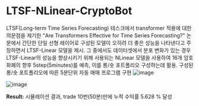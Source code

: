 # LTSF-NLinear-CryptoBot
LTSF(Long-term Time Series Forecasting) 테스크에서 transformer 적용에 대한 의문점을 제기한 "Are Transformers Effective for Time Series Forecasting?" 논문에서 간단한 단일 선형 레이어로 구성된 모델이 오히려 더 좋은 성능을 나타낸다고 주장하면서 LTSF-Linear 모델을 제시. 
그 중에서도 데이터셋에서 분포 변화가 있는 경우 LTSF-Linear의 성능을 향상시키기 위해 사용되는 NLinear 모델을 사용하여 16개 암호화폐의 향후 5step(5minutes)를 예측, 이를 롱/숏 포트폴리오 구성하는데 활용.
구성된 롱/숏 포트폴리오에 따른 5분단위 자동 매매 프로그램 구현
![image](https://github.com/kangmincho1/LTSF-NLinear-CryptoBot/assets/72463778/f8f9c9f9-675d-4da0-958d-322e66c9161a)

![image](https://github.com/kangmincho1/LTSF-NLinear-CryptoBot/assets/72463778/6493842b-38a4-4155-a09d-e68a52df0c47)


**Result:** 시뮬레이션 결과, trade 10번(50분)만에 누적 수익률 5.628 % 달성



